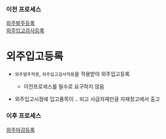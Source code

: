 ### 이전 프로세스

[외주발주등록](./외주발주등록.md#외주발주등록)<br>
[외주입고검사등록](./외주입고검사등록.md#외주입고검사등록)

# 외주입고등록

- `외주발주적용`, `외주입고검사적용`을 적용받아 외주입고등록

  - 이전프로세스를 필수로 요구하지 않음

- 외주입고시점에 입고품목이 .. 되고 사급자재만큼 자재창고에서 출고

### 이후 프로세스

[외주마감등록](./외주마감등록.md#외주마감등록)
